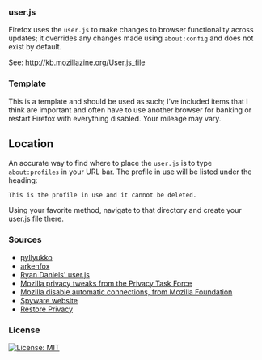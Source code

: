 ### user.js
Firefox uses the `user.js` to make changes to browser functionality across updates; it overrides any changes made using `about:config` and does not exist by default.

See: http://kb.mozillazine.org/User.js_file

### Template
This is a template and should be used as such; I've included items that I think are important and often have to use another browser for banking or restart Firefox with everything disabled.
Your mileage may vary.

## Location

An accurate way to find where to place the `user.js` is to type `about:profiles` in your URL bar. The profile in use will be listed under the heading:

`This is the profile in use and it cannot be deleted.`

Using your favorite method, navigate to that directory and create your user.js file there.

### Sources
- [pyllyukko](https://github.com/pyllyukko/user.js/)
- [arkenfox](https://github.com/arkenfox/user.js)
- [Ryan Daniels' user.js](https://gist.github.com/ryandaniels/33e443bb401dde665fce15dd2a3959b6)
- [Mozilla privacy tweaks from the Privacy Task Force](https://wiki.mozilla.org/Privacy/Privacy_Task_Force/firefox_about_config_privacy_tweeks)
- [Mozilla disable automatic connections, from Mozilla Foundation](https://support.mozilla.org/en-US/kb/how-stop-firefox-making-automatic-connections)
- [Spyware website](https://spyware.neocities.org/guides/firefox.html)
- [Restore Privacy](https://restoreprivacy.com/firefox-privacy/)

### License
[![License: MIT](https://img.shields.io/badge/License-MIT-yellow.svg)](https://opensource.org/licenses/MIT)
